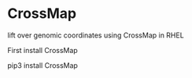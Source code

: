 # CrossMap
lift over genomic coordinates using CrossMap in RHEL

First install CrossMap

pip3 install CrossMap

